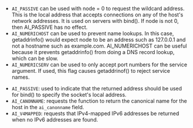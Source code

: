 * `AI_PASSIVE` can be used with node = 0 to request the wildcard address. This is the local address that accepts connections on any of the host's network addresses. It is used on servers with bind(). If node is not 0, then AI_PASSIVE has no effect.
*  `AI_NUMERICHOST` can be used to prevent name lookups. In this case, getaddrinfo() would expect node to be an address such as 127.0.0.1 and not a hostname such as example.com. AI_NUMERICHOST can be useful because it prevents getaddrinfo() from doing a DNS record lookup, which can be slow.
* `AI_NUMERICSERV` can be used to only accept port numbers for the service argument. If used, this flag causes getaddrinof() to reject service names.
-   `AI_PASSIVE`: used to indicate that the returned address should be used for bind() to specify the socket's local address.
-   `AI_CANONNAME`: requests the function to return the canonical name for the host in the `ai_canonname` field.
-   `AI_V4MAPPED`: requests that IPv4-mapped IPv6 addresses be returned when no IPv6 addresses are found.
